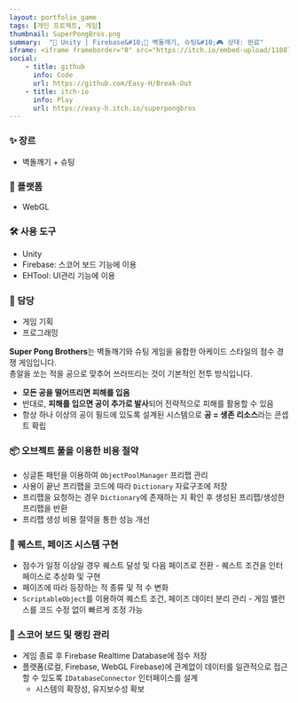 ```yaml
---
layout: portfolio_game
tags: [개인 프로젝트, 게임]
thumbnail: SuperPongBros.png
summary:  "🔧 Unity | Firebase&#10;🌟 벽돌깨기, 슈팅&#10;🎮 상태: 완료"
iframe: <iframe frameborder="0" src="https://itch.io/embed-upload/11887825?color=333333" allow="autoplay; fullscreen" width="220" height="500"><a href="https://easy-h.itch.io/superpongbros">Play Super Pong Bros on itch.io</a></iframe>
social:
    - title: github
      info: Code
      url: https://github.com/Easy-H/Break-Out
    - title: itch-io
      info: Play
      url: https://easy-h.itch.io/superpongbros
---
```

<!-- card: 💡 게임 개요 -->

### ✨ 장르
- 벽돌깨기 + 슈팅

### 📱 플랫폼
- WebGL

### 🛠 사용 도구
- Unity
- Firebase: 스코어 보드 기능에 이용
- EHTool: UI관리 기능에 이용

### 👤 담당
- 게임 기획
- 프로그래밍

<!-- card: 📖 게임 소개 -->

**Super Pong Brothers**는 벽돌깨기와 슈팅 게임을 융합한 아케이드 스타일의 점수 경쟁 게임입니다.  
총알을 쏘는 적을 공으로 맞추어 쓰러뜨리는 것이 기본적인 전투 방식입니다.

- **모든 공을 떨어뜨리면 피해를 입음**  
- 반대로, **피해를 입으면 공이 추가로 발사**되어 전략적으로 피해를 활용할 수 있음  
- 항상 하나 이상의 공이 필드에 있도록 설계된 시스템으로 **공 = 생존 리소스**라는 콘셉트 확립

<!-- card: 🛠️ 주요 기능 및 기여 -->

### 📦 오브젝트 풀을 이용한 비용 절약
- 싱글톤 패턴을 이용하여 `ObjectPoolManager` 프리팹 관리
- 사용이 끝난 프리팹을 코드에 따라 `Dictionary` 자료구조에 저장
- 프리팹을 요청하는 경우 `Dictionary`에 존재하는 지 확인 후 생성된 프리팹/생성한 프리팹을 반환
- 프리팹 생성 비용 절약을 통한 성능 개선

### 📜 퀘스트, 페이즈 시스템 구현
- 점수가 일정 이상일 경우 퀘스트 달성 및 다음 페이즈로 전환
	  - 퀘스트 조건을 인터페이스로 추상화 및 구현
- 페이즈에 따라 등장하는 적 종류 및 적 수 변화
- `ScriptableObject`를 이용하여 퀘스트 조건, 페이즈 데이터 분리 관리
	  - 게임 밸런스를 코드 수정 없이 빠르게 조정 가능
  
<!-- card: 🛠️ 주요 기능 및 기여 -->

### 🎯 스코어 보드 및 랭킹 관리
- 게임 종료 후 Firebase Realtime Database에 점수 저장
- 플랫폼(로컬, Firebase, WebGL Firebase)에 관계없이 데이터를 일관적으로 접근할 수 있도록 `IDatabaseConnector` 인터페이스를 설계
    - 시스템의 확장성, 유지보수성 확보